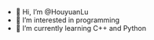 - 👋 Hi, I’m @HouyuanLu
- 👀 I’m interested in programming
- 🌱 I’m currently learning C++ and Python


<!---
HouyuanLu/HouyuanLu is a ✨ special ✨ repository because its `README.md` (this file) appears on your GitHub profile.
You can click the Preview link to take a look at your changes.
--->
